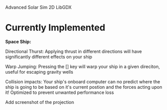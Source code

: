 Advanced Solar Sim 2D LibGDX

# Currently Implemented
   
  **Space Ship:**
   
   Directional Thurst: Applying thrust in different directions will have significantly different effects on your ship
   
   Warp Jumping: Pressing the [] key will warp your ship in a given direciton, useful for escaping gravity wells

   Collision impacts: Your ship's onboard computer can no predict where the ship is going to be based on it's current postion and the forces acting upon it!
   Optimized to prevent unwanted performance loss

   Add screenshot of the projection

